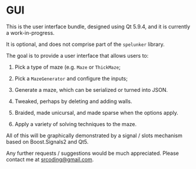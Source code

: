 # GUI

This is the user interface bundle, designed using Qt 5.9.4, and it is currently a work-in-progress.

It is optional, and does not comprise part of the `spelunker` library.

The goal is to provide a user interface that allows users to:

1. Pick a type of maze (e.g. `Maze` or `ThickMaze`;

2. Pick a `MazeGenerator` and configure the inputs;

3. Generate a maze, which can be serialized or turned into JSON.

4. Tweaked, perhaps by deleting and adding walls.

5. Braided, made unicursal, and made sparse when the options apply.

6. Apply a variety of solving techniques to the maze.

All of this will be graphically demonstrated by a signal / slots mechanism based on Boost.Signals2 and Qt5.

Any further requests / suggestions would be much appreciated. Please contact me at srcoding@gmail.com.
